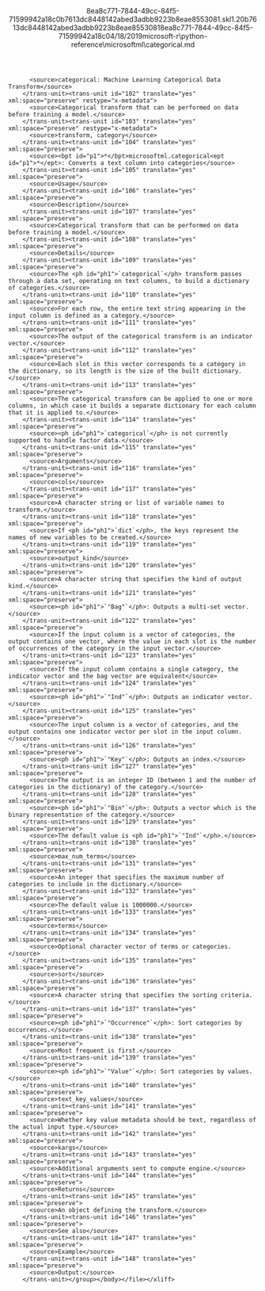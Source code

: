 <?xml version="1.0"?><xliff version="1.2" xmlns="urn:oasis:names:tc:xliff:document:1.2" xmlns:xsi="http://www.w3.org/2001/XMLSchema-instance" xsi:schemaLocation="urn:oasis:names:tc:xliff:document:1.2 xliff-core-1.2-transitional.xsd"><file datatype="xml" original="categorical.md" source-language="en-US" target-language="en-US"><header><tool tool-id="mdxliff" tool-name="mdxliff" tool-version="1.0-d1654b2" tool-company="Microsoft" /><xliffext:skl_file_name xmlns:xliffext="urn:microsoft:content:schema:xliffextensions">8ea8c771-7844-49cc-84f5-71599942a18c0b7613dc8448142abed3adbb9223b8eae8553081.skl</xliffext:skl_file_name><xliffext:version xmlns:xliffext="urn:microsoft:content:schema:xliffextensions">1.2</xliffext:version><xliffext:ms.openlocfilehash xmlns:xliffext="urn:microsoft:content:schema:xliffextensions">0b7613dc8448142abed3adbb9223b8eae8553081</xliffext:ms.openlocfilehash><xliffext:ms.sourcegitcommit xmlns:xliffext="urn:microsoft:content:schema:xliffextensions">8ea8c771-7844-49cc-84f5-71599942a18c</xliffext:ms.sourcegitcommit><xliffext:ms.lasthandoff xmlns:xliffext="urn:microsoft:content:schema:xliffextensions">04/18/2019</xliffext:ms.lasthandoff><xliffext:ms.openlocfilepath xmlns:xliffext="urn:microsoft:content:schema:xliffextensions">microsoft-r\python-reference\microsoftml\categorical.md</xliffext:ms.openlocfilepath></header><body><group id="content" extype="content"><trans-unit id="101" translate="yes" xml:space="preserve" restype="x-metadata">
          <source>categorical: Machine Learning Categorical Data Transform</source>
        </trans-unit><trans-unit id="102" translate="yes" xml:space="preserve" restype="x-metadata">
          <source>Categorical transform that can be performed on data before training a model.</source>
        </trans-unit><trans-unit id="103" translate="yes" xml:space="preserve" restype="x-metadata">
          <source>transform, category</source>
        </trans-unit><trans-unit id="104" translate="yes" xml:space="preserve">
          <source><bpt id="p1">*</bpt>microsoftml.categorical<ept id="p1">*</ept>: Converts a text column into categories</source>
        </trans-unit><trans-unit id="105" translate="yes" xml:space="preserve">
          <source>Usage</source>
        </trans-unit><trans-unit id="106" translate="yes" xml:space="preserve">
          <source>Description</source>
        </trans-unit><trans-unit id="107" translate="yes" xml:space="preserve">
          <source>Categorical transform that can be performed on data before training a model.</source>
        </trans-unit><trans-unit id="108" translate="yes" xml:space="preserve">
          <source>Details</source>
        </trans-unit><trans-unit id="109" translate="yes" xml:space="preserve">
          <source>The <ph id="ph1">`categorical`</ph> transform passes through a data set, operating on text columns, to build a dictionary of categories.</source>
        </trans-unit><trans-unit id="110" translate="yes" xml:space="preserve">
          <source>For each row, the entire text string appearing in the input column is defined as a category.</source>
        </trans-unit><trans-unit id="111" translate="yes" xml:space="preserve">
          <source>The output of the categorical transform is an indicator vector.</source>
        </trans-unit><trans-unit id="112" translate="yes" xml:space="preserve">
          <source>Each slot in this vector corresponds to a category in the dictionary, so its length is the size of the built dictionary.</source>
        </trans-unit><trans-unit id="113" translate="yes" xml:space="preserve">
          <source>The categorical transform can be applied to one or more columns, in which case it builds a separate dictionary for each column that it is applied to.</source>
        </trans-unit><trans-unit id="114" translate="yes" xml:space="preserve">
          <source><ph id="ph1">`categorical`</ph> is not currently supported to handle factor data.</source>
        </trans-unit><trans-unit id="115" translate="yes" xml:space="preserve">
          <source>Arguments</source>
        </trans-unit><trans-unit id="116" translate="yes" xml:space="preserve">
          <source>cols</source>
        </trans-unit><trans-unit id="117" translate="yes" xml:space="preserve">
          <source>A character string or list of variable names to transform.</source>
        </trans-unit><trans-unit id="118" translate="yes" xml:space="preserve">
          <source>If <ph id="ph1">`dict`</ph>, the keys represent the names of new variables to be created.</source>
        </trans-unit><trans-unit id="119" translate="yes" xml:space="preserve">
          <source>output_kind</source>
        </trans-unit><trans-unit id="120" translate="yes" xml:space="preserve">
          <source>A character string that specifies the kind of output kind.</source>
        </trans-unit><trans-unit id="121" translate="yes" xml:space="preserve">
          <source><ph id="ph1">`"Bag"`</ph>: Outputs a multi-set vector.</source>
        </trans-unit><trans-unit id="122" translate="yes" xml:space="preserve">
          <source>If the input column is a vector of categories, the output contains one vector, where the value in each slot is the number of occurrences of the category in the input vector.</source>
        </trans-unit><trans-unit id="123" translate="yes" xml:space="preserve">
          <source>If the input column contains a single category, the indicator vector and the bag vector are equivalent</source>
        </trans-unit><trans-unit id="124" translate="yes" xml:space="preserve">
          <source><ph id="ph1">`"Ind"`</ph>: Outputs an indicator vector.</source>
        </trans-unit><trans-unit id="125" translate="yes" xml:space="preserve">
          <source>The input column is a vector of categories, and the output contains one indicator vector per slot in the input column.</source>
        </trans-unit><trans-unit id="126" translate="yes" xml:space="preserve">
          <source><ph id="ph1">`"Key"`</ph>: Outputs an index.</source>
        </trans-unit><trans-unit id="127" translate="yes" xml:space="preserve">
          <source>The output is an integer ID (between 1 and the number of categories in the dictionary) of the category.</source>
        </trans-unit><trans-unit id="128" translate="yes" xml:space="preserve">
          <source><ph id="ph1">`"Bin"`</ph>: Outputs a vector which is the binary representation of the category.</source>
        </trans-unit><trans-unit id="129" translate="yes" xml:space="preserve">
          <source>The default value is <ph id="ph1">`"Ind"`</ph>.</source>
        </trans-unit><trans-unit id="130" translate="yes" xml:space="preserve">
          <source>max_num_terms</source>
        </trans-unit><trans-unit id="131" translate="yes" xml:space="preserve">
          <source>An integer that specifies the maximum number of categories to include in the dictionary.</source>
        </trans-unit><trans-unit id="132" translate="yes" xml:space="preserve">
          <source>The default value is 1000000.</source>
        </trans-unit><trans-unit id="133" translate="yes" xml:space="preserve">
          <source>terms</source>
        </trans-unit><trans-unit id="134" translate="yes" xml:space="preserve">
          <source>Optional character vector of terms or categories.</source>
        </trans-unit><trans-unit id="135" translate="yes" xml:space="preserve">
          <source>sort</source>
        </trans-unit><trans-unit id="136" translate="yes" xml:space="preserve">
          <source>A character string that specifies the sorting criteria.</source>
        </trans-unit><trans-unit id="137" translate="yes" xml:space="preserve">
          <source><ph id="ph1">`"Occurrence"`</ph>: Sort categories by occurrences.</source>
        </trans-unit><trans-unit id="138" translate="yes" xml:space="preserve">
          <source>Most frequent is first.</source>
        </trans-unit><trans-unit id="139" translate="yes" xml:space="preserve">
          <source><ph id="ph1">`"Value"`</ph>: Sort categories by values.</source>
        </trans-unit><trans-unit id="140" translate="yes" xml:space="preserve">
          <source>text_key_values</source>
        </trans-unit><trans-unit id="141" translate="yes" xml:space="preserve">
          <source>Whether key value metadata should be text, regardless of the actual input type.</source>
        </trans-unit><trans-unit id="142" translate="yes" xml:space="preserve">
          <source>kargs</source>
        </trans-unit><trans-unit id="143" translate="yes" xml:space="preserve">
          <source>Additional arguments sent to compute engine.</source>
        </trans-unit><trans-unit id="144" translate="yes" xml:space="preserve">
          <source>Returns</source>
        </trans-unit><trans-unit id="145" translate="yes" xml:space="preserve">
          <source>An object defining the transform.</source>
        </trans-unit><trans-unit id="146" translate="yes" xml:space="preserve">
          <source>See also</source>
        </trans-unit><trans-unit id="147" translate="yes" xml:space="preserve">
          <source>Example</source>
        </trans-unit><trans-unit id="148" translate="yes" xml:space="preserve">
          <source>Output:</source>
        </trans-unit></group></body></file></xliff>